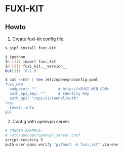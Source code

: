 # FUXI-KIT

## Howto

1. Create fuxi-kit config file.

```sh
$ pip3 install fuxi-kit

$ ipython
In [1]: import fuxi_kit
In [2]: fuxi_kit.__version__
Out[2]: '0.1.9'

$ cat <<EOF | tee /etc/openvpn/config.yaml
fuxi_web:
  endpoint: ""          # http://<FUXI-WEB.COM>
  auth_api_key: ""      # Identity Key
  auth_api: "/api/v1/tunnel/auth"
log:
  level: info
EOF
```

2. Config with openvpn server.

```sh
# CONFIG EXAMPLE:
# /etc/openvpn/openvpn_server.conf
script-security 3
auth-user-pass-verify "python3 -m fuxi_kit" via-env
```
